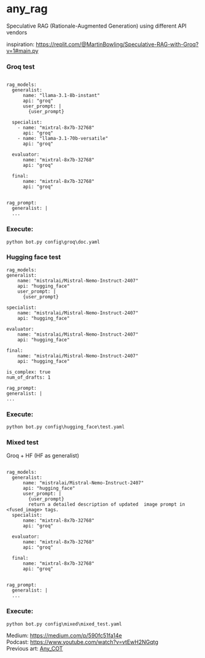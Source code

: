 # any_rag
Speculative RAG (Rationale-Augmented Generation) using different API vendors

inspiration: https://replit.com/@MartinBowling/Speculative-RAG-with-Groq?v=1#main.py

### Groq test

```

rag_models:
  generalist:
      name: "llama-3.1-8b-instant"
      api: "groq"
      user_prompt: |        
        {user_prompt}
        
  specialist:
    - name: "mixtral-8x7b-32768"
      api: "groq"
    - name: "llama-3.1-70b-versatile"
      api: "groq"      

  evaluator:
      name: "mixtral-8x7b-32768"
      api: "groq"

  final:
      name: "mixtral-8x7b-32768"
      api: "groq"


rag_prompt:
  generalist: |
  ...
  ```


  ### Execute:

  ```
  python bot.py config\groq\doc.yaml
  ```


  ### Hugging face test

  ```
rag_models:
  generalist:
      name: "mistralai/Mistral-Nemo-Instruct-2407"
      api: "hugging_face"
      user_prompt: |        
        {user_prompt}
        
  specialist:
      name: "mistralai/Mistral-Nemo-Instruct-2407"
      api: "hugging_face"

  evaluator:
      name: "mistralai/Mistral-Nemo-Instruct-2407"
      api: "hugging_face"

  final:
      name: "mistralai/Mistral-Nemo-Instruct-2407"
      api: "hugging_face"

is_complex: true
num_of_drafts: 1

rag_prompt:
  generalist: |
  ...
  ```


  ### Execute:

  ```
  python bot.py config\hugging_face\test.yaml
  ```

### Mixed test
Groq + HF (HF as generalist)

```

rag_models:
  generalist:
      name: "mistralai/Mistral-Nemo-Instruct-2407"
      api: "hugging_face"
      user_prompt: |        
        {user_prompt}
        return a detailed description of updated  image prompt in <fused_image> tags.  
  specialist:
      name: "mixtral-8x7b-32768"
      api: "groq"

  evaluator:
      name: "mixtral-8x7b-32768"
      api: "groq"

  final:
      name: "mixtral-8x7b-32768"
      api: "groq"


rag_prompt:
  generalist: |
  ...
  ```


  ### Execute:

  ```
  python bot.py config\mixed\mixed_test.yaml
  ```

  Medium: https://medium.com/p/590fc51fa14e 
  <br>
  Podcast: https://www.youtube.com/watch?v=vtEwH2NGqtg
  <br>
  Previous art: [Any_COT](https://github.com/myaichat/any_cot)
